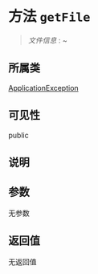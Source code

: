 # 方法 `getFile`

> *文件信息* : ~

## 所属类 

[ApplicationException](../ApplicationException.md)

## 可见性

 public 

## 说明



## 参数


无参数


## 返回值

无返回值
